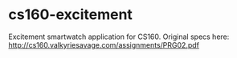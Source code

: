 # cs160-excitement
Excitement smartwatch application for CS160. Original specs here: http://cs160.valkyriesavage.com/assignments/PRG02.pdf
